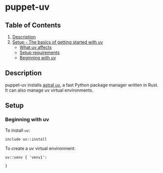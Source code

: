 # puppet-uv

## Table of Contents

1. [Description](#description)
1. [Setup - The basics of getting started with uv](#setup)
    * [What uv affects](#what-uv-affects)
    * [Setup requirements](#setup-requirements)
    * [Beginning with uv](#beginning-with-uv)


## Description

puppet-uv installs [astral uv](https://docs.astral.sh/uv/), a fast Python package
manager written in Rust. It can also manage uv virtual environments.

## Setup

### Beginning with uv

To install `uv`:
```
include uv::install
```

To create a uv virtual environment:
``` 
uv::venv { 'venv1':

}
```
